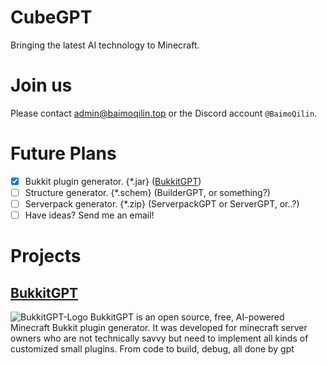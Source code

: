 # CubeGPT
Bringing the latest AI technology to Minecraft.

# Join us
Please contact [admin@baimoqilin.top](mailto:admin@baimoqilin.top) or the Discord account `@BaimoQilin`.

# Future Plans

- [x] Bukkit plugin generator. {*.jar} ([BukkitGPT](https://github.com/CubeGPT/BukkitGPT))
- [ ] Structure generator. {*.schem} (BuilderGPT, or something?)
- [ ] Serverpack generator. {*.zip} (ServerpackGPT or ServerGPT, or..?)
- [ ] Have ideas? Send me an email!

# Projects

## [BukkitGPT](https://github.com/CubeGPT/BukkitGPT)
![BukkitGPT-Logo](https://cdn.jsdelivr.net/gh/Zhou-Shilin/picx-images-hosting@master/20240202/bukkitgpt-logo.webp)
BukkitGPT is an open source, free, AI-powered Minecraft Bukkit plugin generator. It was developed for minecraft server owners who are not technically savvy but need to implement all kinds of customized small plugins. From code to build, debug, all done by gpt

